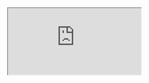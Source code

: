 <div style="text-align: center">
  <iframe src="https://docs.google.com/document/d/e/2PACX-1vTd_NHCuN4SrxBxzMLhRunql7hSM4vErXTFWRAUrRfLbmItKxsXZjvq-0VMIAo0_w/pub?embedded=true">
    </iframe>
</div>
